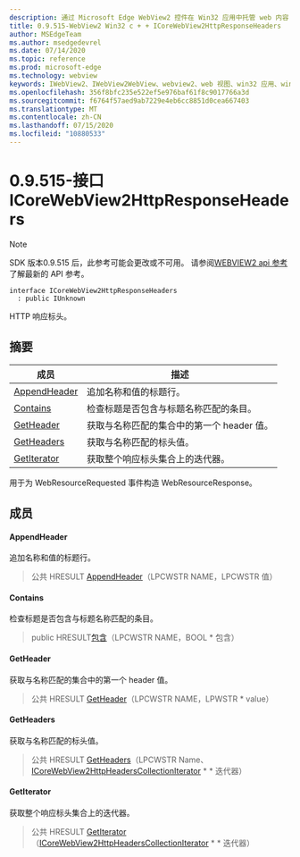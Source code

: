 ```yaml
---
description: 通过 Microsoft Edge WebView2 控件在 Win32 应用中托管 web 内容
title: 0.9.515-WebView2 Win32 c + + ICoreWebView2HttpResponseHeaders
author: MSEdgeTeam
ms.author: msedgedevrel
ms.date: 07/14/2020
ms.topic: reference
ms.prod: microsoft-edge
ms.technology: webview
keywords: IWebView2、IWebView2WebView、webview2、web 视图、win32 应用、win32、edge、ICoreWebView2、ICoreWebView2Controller、浏览器控件、边缘 html
ms.openlocfilehash: 356f8bfc235e522ef5e976baf61f8c9017766a3d
ms.sourcegitcommit: f6764f57aed9ab7229e4eb6cc8851d0cea667403
ms.translationtype: MT
ms.contentlocale: zh-CN
ms.lasthandoff: 07/15/2020
ms.locfileid: "10880533"
---
```

# 0.9.515-接口 ICoreWebView2HttpResponseHeaders 

> [!NOTE]
> SDK 版本0.9.515 后，此参考可能会更改或不可用。 请参阅[WEBVIEW2 api 参考](../../../webview2-api-reference.md)了解最新的 API 参考。

```
interface ICoreWebView2HttpResponseHeaders
  : public IUnknown
```

HTTP 响应标头。

## 摘要

 成员                        | 描述
--------------------------------|---------------------------------------------
[AppendHeader](#appendheader) | 追加名称和值的标题行。
[Contains](#contains) | 检查标题是否包含与标题名称匹配的条目。
[GetHeader](#getheader) | 获取与名称匹配的集合中的第一个 header 值。
[GetHeaders](#getheaders) | 获取与名称匹配的标头值。
[GetIterator](#getiterator) | 获取整个响应标头集合上的迭代器。

用于为 WebResourceRequested 事件构造 WebResourceResponse。

## 成员

#### AppendHeader 

追加名称和值的标题行。

> 公共 HRESULT [AppendHeader](#appendheader)（LPCWSTR NAME，LPCWSTR 值）

#### Contains 

检查标题是否包含与标题名称匹配的条目。

> public HRESULT[包含](#contains)（LPCWSTR NAME，BOOL * 包含）

#### GetHeader 

获取与名称匹配的集合中的第一个 header 值。

> 公共 HRESULT [GetHeader](#getheader)（LPCWSTR NAME，LPWSTR * value）

#### GetHeaders 

获取与名称匹配的标头值。

> 公共 HRESULT [GetHeaders](#getheaders)（LPCWSTR Name、 [ICoreWebView2HttpHeadersCollectionIterator](icorewebview2httpheaderscollectioniterator.md) * * 迭代器）

#### GetIterator 

获取整个响应标头集合上的迭代器。

> 公共 HRESULT [GetIterator](#getiterator)（[ICoreWebView2HttpHeadersCollectionIterator](icorewebview2httpheaderscollectioniterator.md) * * 迭代器）


